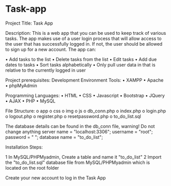 # Task-app

Project Title: Task App

Description:
This is a web app that you can be used to keep track of various tasks. The app makes use of a user login process that will allow access to the user that has successfully logged in. If not, the user should be allowed to sign up for a new account. The app can:

• Add tasks to the list
• Delete tasks from the list
• Edit tasks
• Add due dates to tasks
• Sort tasks alphabetically
• Only pull user data in that is relative to the currently logged in user

Project prerequisites:
Development Environment Tools:
•	XAMPP
•	Apache
•	phpMyAdmin

Programming Languages:
•	HTML
•	CSS
•	Javascript
•	Bootstrap
•	JQuery
•	AJAX
•	PHP
•	MySQL

File Structure:
o	app
o	css
o	img
o	js
o	db_conn.php
o	index.php
o	login.php
o	logout.php
o	register.php
o	resetpassword.php
o	to_do_list.sql

The database details can be found in the db_conn file, warning! Do not change anything
server name = "localhost:3306";
username = "root";
password = " ";
database name = "to_do_list";

Installation Steps:

1	In MySQL/PHPMyadmin, Create a table  and name it "to_do_list"
2	Import the "to_do_list.sql" database file from MySQL/PHPMyadmin which is located on the root folder

Create your new account to log in the Task App
